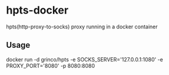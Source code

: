 # hpts-docker
hpts(http-proxy-to-socks) proxy running in a docker container

## Usage
docker run -d grinco/hpts -e SOCKS_SERVER='127.0.0.1:1080' -e PROXY_PORT='8080' -p 8080:8080

